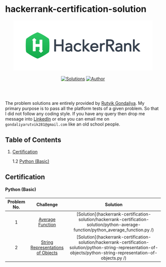 # hackerrank-certification-solution

<div align="center"><a href="https://www.hackerrank.com/rutvikgondaliya" target="_blank"><img src="HackerRank%20Logo.png" width="450" height="auto"></a>

[![Solutions](https://img.shields.io/badge/solutions-24-green.svg?style=flat-square)](https://github.com/rutvikgondaliya/HackerRank_Solutions#table-of-contents) [![Author](https://img.shields.io/badge/author-rutvikgondaliya-brightgreen.svg?style=flat-square)](https://www.hackerrank.com/rutvikgondaliya)</div><br/><br/>

The problem solutions are entirely provided by [Rutvik Gondaliya](https://www.hackerrank.com/rutvikgondaliya). My primary purpose is to pass all the platform tests of a given problem. So that I did not follow any coding style. If you have any query then drop me message into [LinkedIn](https://www.linkedin.com/in/rutvik-gondaliya-8670741b6/) or else you can email me on `gondaliyarutvik281@gmail.com` like an old school people.
## Table of Contents
1. [Certification](#hackerrank-certification-solution)

   1.2 [Python (Basic)](#hackerrank-certification-solution)

## Certification
#### Python (Basic)
|Problem No.|Challenge|Solution|
|:-:|:-:|:-:|
|1|[Average Function](01.%20Problem.pdf)|[Solution](hackerrank-certification-solution/hackerrank-certification-solution/python-average-function/python_average_function.py /)|
|2|[String Representations of Objects](01.%20Problem.pdf)|[Solution](hackerrank-certification-solution/hackerrank-certification-solution/python-string-representation-of-objects/python-string-representation-of-objects.py /)|

